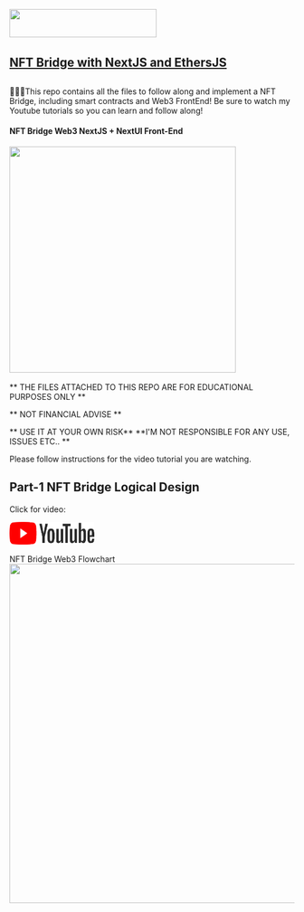 <a href="http://youtube.a3b.io" target="_blank"><img src="https://github.com/net2devcrypto/N2D-NFT-Marketplace/blob/main/n2DMarket.png" width="260" height="50"><h2>NFT Bridge with NextJS and EthersJS</h2></a>
##
🚀👩‍🚀This repo contains all the files to follow along and implement a NFT Bridge, including smart contracts and Web3 FrontEnd! Be sure to watch my Youtube tutorials so you can learn and follow along!

<h4>NFT Bridge Web3 NextJS + NextUI Front-End</h4>
<div class="row">
<img src="https://github.com/net2devcrypto/NFT-Bridge-Web3-Portal-NextJS-EthersJS/blob/main/pics/bridge-01.PNG" width="400" height="400"/>
</div>

** THE FILES ATTACHED TO THIS REPO ARE FOR EDUCATIONAL PURPOSES ONLY **

** NOT FINANCIAL ADVISE **

** USE IT AT YOUR OWN RISK** **I'M NOT RESPONSIBLE FOR ANY USE, ISSUES ETC.. **

Please follow instructions for the video tutorial you are watching.

## Part-1 NFT Bridge Logical Design

Click for video:

<a href="https://www.youtube.com/watch?v=YnsRnuKB6Gg&t=825s" target="_blank"><img src="https://github.com/net2devcrypto/misc/blob/main/ytlogo2.png" width="150" height="40"></a> 

NFT Bridge Web3 Flowchart
<img src="https://github.com/net2devcrypto/NFT-Bridge-Web3-Portal-NextJS-EthersJS/blob/main/pics/NFT-Bridge-Logical-web3-Flowchart.png" width="800" height="600"/>
